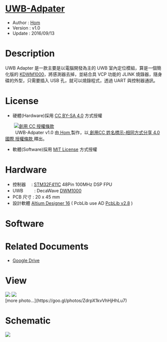 [UWB-Adpater](https://github.com/KitSprout/UWB-Adapter)
========
* Author  : [Hom](http://about.me/Hom)
* Version : v1.0
* Update  : 2016/09/13

Description
========
UWB Adapter 是一款主要是以電腦開發為主的 UWB 室內定位模組，算是一個簡化版的 [KDWM1000](https://github.com/KitSprout/KDWM1000)，將感測器去掉，並結合具 VCP 功能的 JLINK 燒錄器，隨身碟的外型，只需要插入 USB 孔，就可以燒錄程式，透過 UART 與控制器通訊。

License
========
* 硬體(Hardware)採用 [CC BY-SA 4.0](http://creativecommons.org/licenses/by-sa/4.0/deed.zh_TW)  方式授權 
  
　　<a rel="license" href="http://creativecommons.org/licenses/by-sa/4.0/deed.zh_TW"><img alt="創用 CC 授權條款" style="border-width:0" src="http://i.creativecommons.org/l/by-sa/3.0/tw/80x15.png" /></a>  
　　<span xmlns:dct="http://purl.org/dc/terms/" property="dct:title"> UWB-Adpater v1.0 </span>由<a xmlns:cc="http://creativecommons.org/ns#" href="http://about.me/Hom" property="cc:attributionName" rel="cc:attributionURL"> Hom </a>製作，以<a rel="license" href="http://creativecommons.org/licenses/by-sa/4.0/deed.zh_TW"> 創用CC 姓名標示-相同方式分享 4.0 國際 授權條款 </a>釋出。  

* 軟體(Software)採用 [MIT License](http://opensource.org/licenses/MIT) 方式授權  

Hardware
========
* 控制器　 : [STM32F411C](http://www.st.com/web/en/catalog/mmc/FM141/SC1169/SS1577/LN1877/PF260148) 48Pin 100MHz DSP FPU
* UWB 　　 : DecaWave [DWM1000](http://www.decawave.com/products/dwm1000-module)
* PCB 尺寸 : 20 x 45 mm
* 設計軟體 [Altium Designer 16](http://www.altium.com/en/products/altium-designer) ( PcbLib use AD [PcbLib v2.8](https://github.com/KitSprout/AltiumDesigner_PcbLibrary/releases/tag/v2.9) )

Software
========


Related Documents
========
* [Google Drive](https://goo.gl/BwtKp3)

View
========
<img src="https://lh3.googleusercontent.com/DaSfzpeZfQVvyZ0J9R5nH7KJ0-Wu_arCofTGUKGy74lzufPwtPYcDZtxYI7wgF09iNl5TNNDKQKHV9Pe9xazjQUz12A2iDLN5hNr3nJH0_fPvdI8eA940cYqtqKhkkJFpxNrJTTFxCrRrtoDhu7dzkm4s_Es7_BQoTg7Gt0GZ_FXXZESZH62veL3NXAWKi3UJaQWrpFwRqf9qnjGh4CW7VHvcopmn6Kw7Yjw3eEK3Ac7c4WOhwXbXADYy_bEHTITdihaSVPRMrnM4BQd1VTXmUHztiz7Js66poEcHTBWD40OKKBHiE3RNVk-AEqFpMfOgmpOYfq3WrXZWj-eBvkcoRrmF77PdkRBrE8Kee7JKiHC6FpC5G6mnDs-3SKpE2wO6hH6pAmL_wSYLhYEeAV8NuLdqCviTD97w1RKDQ9M1s2pVKE_t8gw41dTRhQ4uUPRjJ42QorF-j7EQ6KrEDc1BE-n7RoZQ3tf6N9-oKt4zC-Qp86b1MqJV1d_8ZqNcIq-_Yxc8Zmj-f11W69XEpfZT4soFAES6diOdQlWh1iyuJmrJAK9tMDFW0RorTY2aKw1gIoF7Xvk4FZp38qfaxVQFYcHaA6u92w6NNS0c3I7F7hcK72W7g=w1274-h955-no"/>
<img src="https://lh3.googleusercontent.com/xrH78t7kvFd-e9IX7N9VEfGFNt2klRsUjnuCyqIAXT35qY0aGjk0AVuAtafno5eKB3DAiXcPcEfD8omTFgalIThtrMW8DvKvj5_-Sy7swP1jdje9u2U3MP-yLZWwNQtiUnh2mBddp8SlC_KBVHVrrZWH-lNdSb-_8Ccb-IvxtH1dlb8jGjF7JaYKM6aKF-Jwozhx85XXeA-SQN0a6hgHDXZ3R63xx9KH7zOesTrFm8-dAEQVR9mpiorMxOctj3-_OSZUvv5r4M-sAWt3tfPj99tnz3e3wxuCsO1L14M9DNyVVTnTJXxEVDDPJgb_ivfsHtriRf6P9FjhhmlUyfAJXeuj45YMzSUxyHh_AlBqKRhJgzfCsFdNPAnaiM31hfmye_h2a8uwG2geFLlAQWFn6sviKLVvUCTXoFUUWiP_UciT9KV99VIMyD01OjlR15GQ0HzO0zkwkGhYnwnzJQIeM6CbSJPIOL5OB1U12sVVCj31ko6NFE6ncvVn9z6gLtuOF7CZ6DqTEawq0wqOHsivejMfnYt5sKDwTzDsU1hDKirFCK3zEqW7E_ua_nxu5og4B6pjOKKJYNS8yHibtvj9eIS330Gcm7WwTt2M-kcmca39tJb5WA=w1057-h775-no"/>

<br />
[more photo...](https://goo.gl/photos/ZdrpX1kvVhHjHhLu7)

Schematic
========
<img src="https://lh3.googleusercontent.com/KhxybH99FP8IcjEvv_sCG0FTx9luJRgMkjn7dnYSP7kPLICY0fil9jPJ5gf8aNyzvuK4hrXqDjbXVlH3eCkBXAfM3VAfzWMvyGPzrS4zmX4QRMPh65JXBv1lK3s-zYyeDeAtds60qHTEHyg_rHCZXeckx0NS3vb8t5z1o5L3PXqr4ddQQZqSPnow9QoWN_JIVj2CICrdaDqZTVLc6DRpLJetXZNYv7wvQt6LsVZVkU4EtJHDY5HDF8BUhOfTMan64Hwe9DCV6W-xO0C6CRQlGekc5fuy8GKxjAzrFCOltXQOSiSevFw189ziEguoSpW-fxBgY4-6tG1nF3GIqhu71YFekXsrEYKwUaigFOgh3j-u8mw-lijad45blS4MtbGZ_ECFkoMWyiof6OQkWCvi4brm3QTYlgfuEFgroa7NzZO0ZoJ54LgL5xOHOWqzay2NZW6IdF7phzdZdYdDrPanvrV1NdamqUkYGGyQc2AqaLS8gA29jER4gFEl7JVzFptsW26dyg2zJXqa4gOkuZx8X-hlT5O4iDCQpGNkj2H6KqLhtyyPFQh0TkKLubNsMC4BGqGloXR8cioDtZ3JWubWypccBuOGfEycObfriBizV9g3wTM6yg=w1292-h775-no"/>
